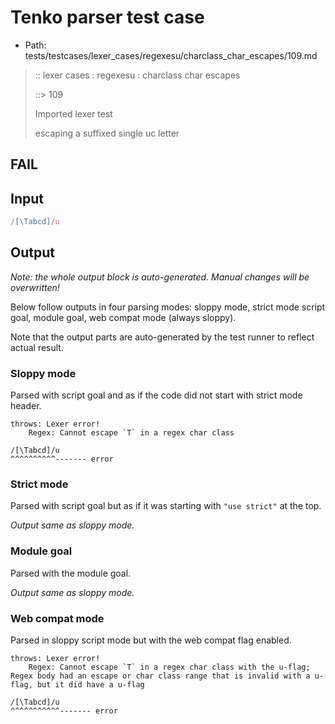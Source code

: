 # Tenko parser test case

- Path: tests/testcases/lexer_cases/regexesu/charclass_char_escapes/109.md

> :: lexer cases : regexesu : charclass char escapes
>
> ::> 109
>
> Imported lexer test
>
> escaping a suffixed single uc letter

## FAIL

## Input

`````js
/[\Tabcd]/u
`````

## Output

_Note: the whole output block is auto-generated. Manual changes will be overwritten!_

Below follow outputs in four parsing modes: sloppy mode, strict mode script goal, module goal, web compat mode (always sloppy).

Note that the output parts are auto-generated by the test runner to reflect actual result.

### Sloppy mode

Parsed with script goal and as if the code did not start with strict mode header.

`````
throws: Lexer error!
    Regex: Cannot escape `T` in a regex char class

/[\Tabcd]/u
^^^^^^^^^^------- error
`````

### Strict mode

Parsed with script goal but as if it was starting with `"use strict"` at the top.

_Output same as sloppy mode._

### Module goal

Parsed with the module goal.

_Output same as sloppy mode._

### Web compat mode

Parsed in sloppy script mode but with the web compat flag enabled.

`````
throws: Lexer error!
    Regex: Cannot escape `T` in a regex char class with the u-flag; Regex body had an escape or char class range that is invalid with a u-flag, but it did have a u-flag

/[\Tabcd]/u
^^^^^^^^^^^------- error
`````

